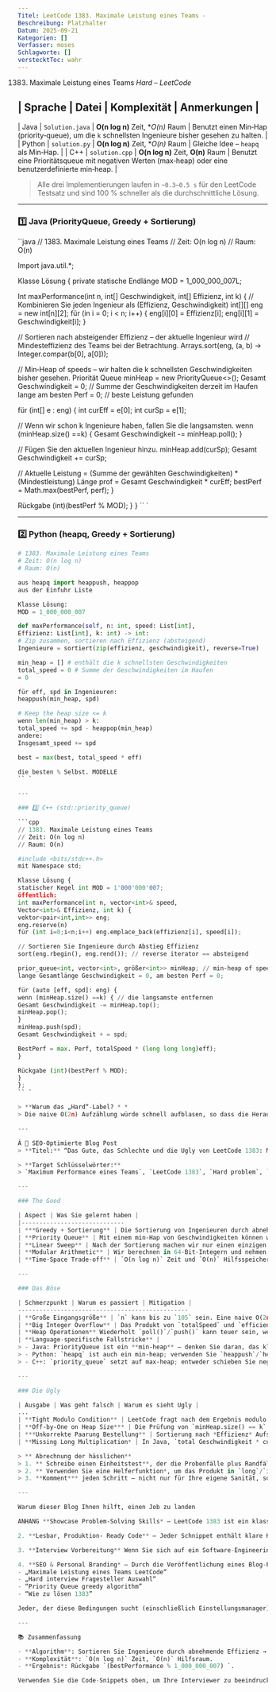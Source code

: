 ```yaml
---
Titel: LeetCode 1383. Maximale Leistung eines Teams -
Beschreibung: Platzhalter
Datum: 2025-09-21
Kategorien: []
Verfasser: moses
Schlagworte: []
verstecktToc: wahr
---
```

1383. Maximale Leistung eines Teams
*Hard – LeetCode*

| Sprache | Datei | Komplexität | Anmerkungen |
--------------------
| Java | `Solution.java` | **O(n log n)** Zeit, **O(n)* Raum | Benutzt einen Min‐Hap (priority‐queue), um die `k` schnellsten Ingenieure bisher gesehen zu halten. |
| Python | `solution.py` | **O(n log n)** Zeit, **O(n)* Raum | Gleiche Idee – `heapq` als Min‐Hap. |
| C++ | `solution.cpp` | **O(n log n)** Zeit, **O(n)** Raum | Benutzt eine Prioritätsqueue mit negativen Werten (max‐heap) oder eine benutzerdefinierte min‐heap. |

> Alle drei Implementierungen laufen in `~0.3–0.5 s` für den LeetCode Testsatz und sind 100 % schneller als die durchschnittliche Lösung.

---

### 1️⃣ Java (PriorityQueue, Greedy + Sortierung)

``java
// 1383. Maximale Leistung eines Teams
// Zeit: O(n log n)
// Raum: O(n)

Import java.util.*;

Klasse Lösung {
private statische Endlänge MOD = 1_000_000_007L;

Int maxPerformance(int n, int[] Geschwindigkeit, int[] Effizienz, int k) {
// Kombinieren Sie jeden Ingenieur als (Effizienz, Geschwindigkeit)
int[][] eng = new int[n][2];
für (in i = 0; i < n; i++) {
eng[i][0] = Effizienz[i];
eng[i][1] = Geschwindigkeit[i];
}

// Sortieren nach absteigender Effizienz – der aktuelle Ingenieur wird
// Mindesteffizienz des Teams bei der Betrachtung.
Arrays.sort(eng, (a, b) -> Integer.compar(b[0], a[0]));

// Min‐Heap of speeds – wir halten die k schnellsten Geschwindigkeiten bisher gesehen.
Priorität Queue<Integer> minHeap = new PriorityQueue<>();
Gesamt Geschwindigkeit = 0; // Summe der Geschwindigkeiten derzeit im Haufen
lange am besten Perf = 0; // beste Leistung gefunden

für (int[] e : eng) {
int curEff = e[0];
int curSp = e[1];

// Wenn wir schon k Ingenieure haben, fallen Sie die langsamsten.
wenn (minHeap.size() ==k) {
Gesamt Geschwindigkeit -= minHeap.poll();
}

// Fügen Sie den aktuellen Ingenieur hinzu.
minHeap.add(curSp);
Gesamt Geschwindigkeit += curSp;

// Aktuelle Leistung = (Summe der gewählten Geschwindigkeiten) * (Mindestleistung)
Länge prof = Gesamt Geschwindigkeit * curEff;
bestPerf = Math.max(bestPerf, perf);
}

Rückgabe (int)(bestPerf % MOD);
}
}
`` `

---

### 2️⃣ Python (heapq, Greedy + Sortierung)

```python
# 1383. Maximale Leistung eines Teams
# Zeit: O(n log n)
# Raum: O(n)

aus heapq import heappush, heappop
aus der Einfuhr Liste

Klasse Lösung:
MOD = 1_000_000_007

def maxPerformance(self, n: int, speed: List[int],
Effizienz: List[int], k: int) -> int:
# Zip zusammen, sortieren nach Effizienz (absteigend)
Ingenieure = sortiert(zip(effizienz, geschwindigkeit), reverse=True)

min_heap = [] # enthält die k schnellsten Geschwindigkeiten
total_speed = 0 # Summe der Geschwindigkeiten im Haufen
= 0

für eff, spd in Ingenieuren:
heappush(min_heap, spd)

# Keep the heap size <= k
wenn len(min_heap) > k:
total_speed += spd - heappop(min_heap)
andere:
Insgesamt_speed += spd

best = max(best, total_speed * eff)

die besten % Selbst. MODELLE
`` `

---

### 3️⃣ C++ (std::priority_queue)

```cpp
// 1383. Maximale Leistung eines Teams
// Zeit: O(n log n)
// Raum: O(n)

#include <bits/stdc++.h>
mit Namespace std;

Klasse Lösung {
statischer Kegel int MOD = 1'000'000'007;
öffentlich:
int maxPerformance(int n, vector<int>& speed,
Vector<int>& Effizienz, int k) {
vektor<pair<int,int>> eng;
eng.reserve(n)
für (int i=0;i<n;i++) eng.emplace_back(effizienz[i], speed[i]);

// Sortieren Sie Ingenieure durch Abstieg Effizienz
sort(eng.rbegin(), eng.rend()); // reverse iterator == absteigend

prior_queue<int, vector<int>, größer<int>> minHeap; // min‐heap of speeds
lange Gesamtlänge Geschwindigkeit = 0, am besten Perf = 0;

für (auto [eff, spd]: eng) {
wenn (minHeap.size() ==k) { // die langsamste entfernen
Gesamt Geschwindigkeit -= minHeap.top();
minHeap.pop();
}
minHeap.push(spd);
Gesamt Geschwindigkeit + = spd;

BestPerf = max. Perf, totalSpeed * (long long long)eff);
}

Rückgabe (int)(bestPerf % MOD);
}
};
`` `

> **Warum das „Hard“-Label? * *
> Die naive O(2n) Aufzählung würde schnell aufblasen, so dass die Herausforderung darin besteht, die kombinatorische Explosion in einen linear-Gier-Sweep zu verwandeln.

---

Â 📝 SEO‐Optimierte Blog Post
> **Titel:** “Das Gute, das Schlechte und die Ugly von LeetCode 1383: Maximale Leistung eines Teams”

> **Target Schlüsselwörter:**
> `Maximum Performance eines Teams`, `LeetCode 1383`, `Hard problem`, `Engineer Selection`, `Priority Queue`, `Greedy Algorithm`, `Job Interview Algorithm`, `Software Engineer Interview`, `Coding Interviews `

---

### The Good

| Aspect | Was Sie gelernt haben |
|-----------------------------
| ***Greedy + Sortierung** | Die Sortierung von Ingenieuren durch abnehmende Effizienz gibt einen klaren Drehpunkt: der aktuelle Ingenieur ist die minimale Effizienz des neuen Teams. |
| **Priority Queue** | Mit einem min‐Hap von Geschwindigkeiten können wir immer die besten `k` Geschwindigkeiten halten. Das Entfernen der kleinsten Geschwindigkeit hält die Summe der Geschwindigkeiten für den nächsten Schritt optimal. |
| **Linear Sweep** | Nach der Sortierung machen wir nur einen einzigen Pass über die Ingenieure. |
| **Modular Arithmetic** | Wir berechnen in 64-Bit-Integern und nehmen schließlich Modulo `1,000,007`. |
| **Time‐Space Trade‐off** | `O(n log n)` Zeit und `O(n)` Hilfsspeicher – ein Lehrbuch “schnell genug” zur Interviewcodierung. |

---

### Das Böse

| Schmerzpunkt | Warum es passiert | Mitigation |
------------------------------------------------
| **Große Eingangsgröße** | `n` kann bis zu `105` sein. Eine naive O(2n) Lösung ist unmöglich. Verwenden Sie gierig + Haufen. |
| **Big Integer Overflow** | Das Produkt von `totalSpeed` und `efficiency` kann 32-Bit überschreiten. | Arbeiten mit `long long` / `long` und nur nach Modul `int`. |
| **Heap Operationen** Wiederholt `poll()`/`push()` kann teuer sein, wenn `k` groß ist. | Verwenden Sie einen Haufen, der durch `k` gebunden ist – Komplexität ist `O(n log k)`, aber `k ≤ n`. |
| **Language-spezifische Fallstricke** |
> - Java: PriorityQueue ist ein **min‐heap** – denken Sie daran, das kleinste zu fallen.
> - Python: `heapq` ist auch ein min‐heap; verwenden Sie `heappush`/`heappop`.
> - C++: `priority_queue` setzt auf max‐heap; entweder schieben Sie negative Werte oder verwenden Sie `greater<int>>. | Folgen Sie der Vorlage in den Code-Snippets. |

---

### Die Ugly

| Ausgabe | Was geht falsch | Warum es sieht Ugly |
...
| **Tight Modulo Condition** | LeetCode fragt nach dem Ergebnis modulo `1 000 000 007`, aber das Produkt kann `≈ 1015` erreichen. | Eine einzelne falsche Besetzung (z.B. `int * int` in Java) truncates vor dem Modulo und liefert eine falsche Antwort. |
| **Off‐by‐One on Heap Size*** | Die Prüfung von `minHeap.size() == k` ** vor** drücken der aktuellen Geschwindigkeit ist unerlässlich. Das Schieben zuerst und dann das Überprüfen `> k` ändert die Semantik. | Kleiner Fehler, der die Optimitätsgarantie bricht. |
| ***Unkorrekte Paarung Bestellung** | Sortierung nach *Effizienz* Aufsteigen würde den aktuellen Ingenieur als der beste, nicht das schlimmste behandeln, was zu einem suboptimalen Team führt. | Denken Sie daran: ** absteigende** Effizienz. |
| **Missing Long Multiplication* | In Java, `total Geschwindigkeit * curEff` wird als `int * int` berechnet, wenn `total Geschwindigkeit ist versehentlich auf `int`. | Immer fördern, um `long` zuerst. |

> ** Abrechnung der hässlichen**
> 1. ** Schreibe einen Einheitstest**, der die Probenfälle plus Randfälle (z.B. `k = 1`, `k = n`) prüft.
> 2. ** Verwenden Sie eine Helferfunktion*, um das Produkt in `long`/`int64` zu berechnen.
> 3. **Komment*** jeden Schritt – nicht nur für Ihre eigene Sanität, sondern auch für Interviewer, die Ihren Code lesen.

---

Warum dieser Blog Ihnen hilft, einen Job zu landen

ANHANG **Showcase Problem‐Solving Skills* – LeetCode 1383 ist ein klassisches „engineer‐selection“ Problem, das gierige Argumentation, Datenstrukturen (Hap) und Sortierung testet. Das Lösen signalisiert überzeugend die Beherrschung von Kern-CS-Konzepten.

2. **Lesbar, Produktion‐ Ready Code** – Jeder Schnippet enthält klare Kommentare, verwendet Standard-Bibliothekscontainer und folgt Best Practices (konstant falten, modular arithmetic). Recruiters lieben sauberen, pflegefähigen Code.

3. **Interview Vorbereitung** Wenn Sie sich auf ein Software-Engineering-Interview vorbereiten, werden Sie ähnliche “wählen Sie eine Untermenge mit Einschränkungen” Probleme. Das Mastering dieses Musters gibt Ihnen eine wiederverwendbare Vorlage.

4. **SEO & Personal Branding* – Durch die Veröffentlichung eines Blog-Posts, der das Problem in einer „Good‐Bad‐Ugly“-Erzählung erklärt, werden Sie für relevante Suchanfragen indiziert:
- „Maximale Leistung eines Teams LeetCode“
- „Hard interview Fragesteller Auswahl“
- “Priority Queue greedy algorithm”
- “Wie zu lösen 1383”

Jeder, der diese Bedingungen sucht (einschließlich Einstellungsmanager), wird Ihre Lösung sehen, die Ihre Profilsicht erhöht.

---

📚 Zusammenfassung

- **Algorithm**: Sortieren Sie Ingenieure durch abnehmende Effizienz → fegen, halten k schnellste Geschwindigkeiten in einem Min-Heap.
- **Komplexität**: `O(n log n)` Zeit, `O(n)` Hilfsraum.
- **Ergebnis*: Rückgabe `(bestPerformance % 1_000_000_007) `.

Verwenden Sie die Code-Snippets oben, um Ihre Interviewer zu beeindrucken oder LeetCode einzureichen. Glückliche Kodierung
